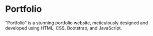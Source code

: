 # Portfolio
"Portfolio" is a stunning portfolio website, meticulously designed and developed using HTML, CSS, Bootstrap, and JavaScript.